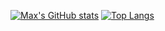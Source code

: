 [![Max's GitHub stats](https://github-readme-stats.vercel.app/api?username=maxbernard3&count_private=true&theme=tokyonight&show_icons=true)](https://github.com/anuraghazra/github-readme-stats)
[![Top Langs](https://github-readme-stats.vercel.app/api/top-langs/?username=maxbernard3&hide=shaderlab,html,hlsl&count_private=true&theme=tokyonight)](https://github.com/anuraghazra/github-readme-stats)
